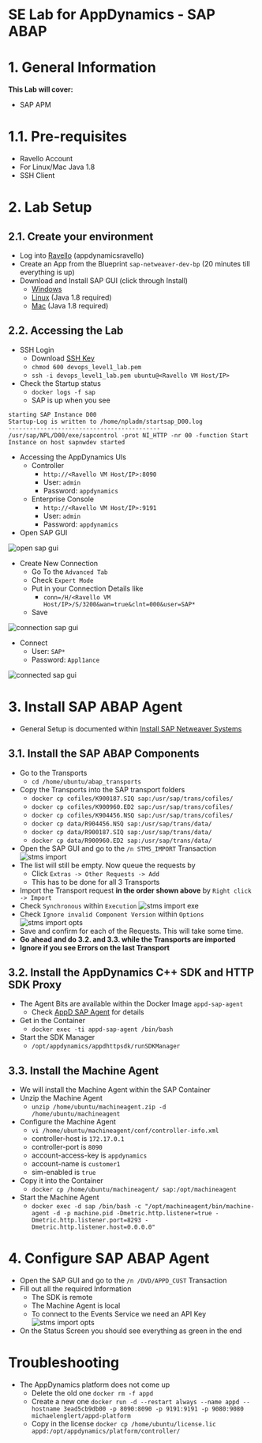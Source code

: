 SE Lab for AppDynamics - SAP ABAP
======
# 1. General Information
**This Lab will cover:**
* SAP APM

# 1.1. Pre-requisites
* Ravello Account
* For Linux/Mac Java 1.8
* SSH Client

# 2. Lab Setup
## 2.1. Create your environment
* Log into [Ravello] (appdynamicsravello)
* Create an App from the Blueprint `sap-netweaver-dev-bp` (20 minutes till everything is up)
* Download and Install SAP GUI (click through Install)
  * [Windows]
  * [Linux] (Java 1.8 required)
  * [Mac] (Java 1.8 required)

## 2.2. Accessing the Lab
* SSH Login
  * Download [SSH Key]
  * `chmod 600 devops_level1_lab.pem`
  * `ssh -i devops_level1_lab.pem ubuntu@<Ravello VM Host/IP>`
* Check the Startup status
  * `docker logs -f sap`
  * SAP is up when you see

```
starting SAP Instance D00
Startup-Log is written to /home/npladm/startsap_D00.log
-------------------------------------------
/usr/sap/NPL/D00/exe/sapcontrol -prot NI_HTTP -nr 00 -function Start
Instance on host sapnwdev started
```

* Accessing the AppDynamics UIs
  * Controller
    * `http://<Ravello VM Host/IP>:8090`
    * User: `admin`
    * Password: `appdynamics`
  * Enterprise Console
    * `http://<Ravello VM Host/IP>:9191`
    * User: `admin`
    * Password: `appdynamics`
* Open SAP GUI

![open sap gui](img/open_sap_gui.png)

* Create New Connection
  * Go To the `Advanced Tab`
  * Check `Expert Mode`
  * Put in your Connection Details like
    * `conn=/H/<Ravello VM Host/IP>/S/3200&wan=true&clnt=000&user=SAP*`
  * Save

![connection sap gui](img/connection_sap_gui.png)

* Connect
  * User: `SAP*`
  * Password: `Appl1ance`

![connected sap gui](img/connected_sap_gui.png)

# 3. Install SAP ABAP Agent
* General Setup is documented within [Install SAP Netweaver Systems]

## 3.1. Install the SAP ABAP Components
* Go to the Transports
  * `cd /home/ubuntu/abap_transports`
* Copy the Transports into the SAP transport folders
  * `docker cp cofiles/K900187.SIQ sap:/usr/sap/trans/cofiles/`
  * `docker cp cofiles/K900960.ED2 sap:/usr/sap/trans/cofiles/`
  * `docker cp cofiles/K904456.NSQ sap:/usr/sap/trans/cofiles/`
  * `docker cp data/R904456.NSQ sap:/usr/sap/trans/data/`
  * `docker cp data/R900187.SIQ sap:/usr/sap/trans/data/`
  * `docker cp data/R900960.ED2 sap:/usr/sap/trans/data/`
* Open the SAP GUI and go to the `/n STMS_IMPORT` Transaction
![stms import](img/stms_import_transaction.png)
* The list will still be empty. Now queue the requests by
  * Click `Extras -> Other Requests -> Add`
  * This has to be done for all 3 Transports
* Import the Transport request **in the order shown above** by `Right click -> Import`
* Check `Synchronous` within `Execution`
![stms import exe](img/stms_import_execution.png)
* Check `Ignore invalid Component Version` within `Options`
![stms import opts](img/stms_import_options.png)
* Save and confirm for each of the Requests. This will take some time.
* **Go ahead and do 3.2. and 3.3. while the Transports are imported**
* **Ignore if you see Errors on the last Transport**

## 3.2. Install the AppDynamics C++ SDK and HTTP SDK Proxy
* The Agent Bits are available within the Docker Image `appd-sap-agent`
  * Check [AppD SAP Agent] for details
* Get in the Container
  * `docker exec -ti appd-sap-agent /bin/bash`
* Start the SDK Manager
  * `/opt/appdynamics/appdhttpsdk/runSDKManager`

## 3.3. Install the Machine Agent
* We will install the Machine Agent within the SAP Container
* Unzip the Machine Agent
  * `unzip /home/ubuntu/machineagent.zip -d /home/ubuntu/machineagent`
* Configure the Machine Agent
  * `vi /home/ubuntu/machineagent/conf/controller-info.xml`
  * controller-host is `172.17.0.1`
  * controller-port is `8090`
  * account-access-key is `appdynamics`
  * account-name is `customer1`
  * sim-enabled is `true`
* Copy it into the Container
  * `docker cp /home/ubuntu/machineagent/ sap:/opt/machineagent`
* Start the Machine Agent
  * `docker exec -d sap /bin/bash -c "/opt/machineagent/bin/machine-agent -d -p machine.pid -Dmetric.http.listener=true -Dmetric.http.listener.port=8293 -Dmetric.http.listener.host=0.0.0.0"`

# 4. Configure SAP ABAP Agent
* Open the SAP GUI and go to the `/n /DVD/APPD_CUST` Transaction
* Fill out all the required Information
  * The SDK is remote
  * The Machine Agent is local
  * To connect to the Events Service we need an API Key
![stms import opts](img/appd_config.png)
* On the Status Screen you should see everything as green in the end

# Troubleshooting
* The AppDynamics platform does not come up
  * Delete the old one `docker rm -f appd`
  * Create a new one `docker run -d --restart always --name appd --hostname 3ead5cb9db00 -p 8090:8090 -p 9191:9191 -p 9080:9080 michaelenglert/appd-platform`
  * Copy in the license `docker cp /home/ubuntu/license.lic appd:/opt/appdynamics/platform/controller/`

[AppD SAP Agent]: /docker/Dockerfile
[Install SAP Netweaver Systems]: https://docs.appdynamics.com/display/SAP/Install+SAP+Netweaver+Systems
[ravello]: https://cloud.ravellosystems.com/
[SSH Key]: https://singularity.jira.com/wiki/download/attachments/353600935/devops_level1_lab.pem?version=1&modificationDate=1517075637133&cacheVersion=1&api=v2&download=true
[Windows]: https://singularity.jira.com/wiki/download/attachments/535298310/sap_gui_740_windows.exe?version=1&modificationDate=1530191613449&cacheVersion=1&api=v2&download=true
[Linux]: https://singularity.jira.com/wiki/spaces/~michael.englert/pages/535298310/SAP+Lab?preview=/535298310/535527688/sap_gui_740_linux.jar#
[Mac]: https://singularity.jira.com/wiki/download/attachments/535298310/sap_gui_740_mac.jar?version=1&modificationDate=1530191345604&cacheVersion=1&api=v2&download=true

